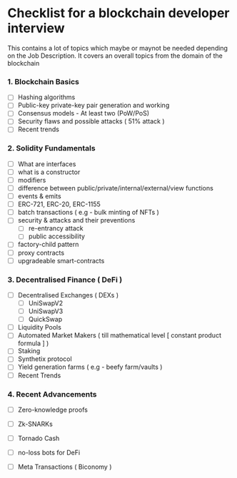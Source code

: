 # Checklist for a blockchain developer interview
This contains a lot of topics which maybe or maynot be needed depending on the Job Description. It covers an overall topics from the domain of the blockchain

### 1. Blockchain Basics
- [ ] Hashing algorithms
- [ ] Public-key private-key pair generation and working
- [ ] Consensus models - At least two (PoW/PoS)
- [ ] Security flaws and possible attacks ( 51% attack )
- [ ] Recent trends

### 2. Solidity Fundamentals
- [ ] What are interfaces
- [ ] what is a constructor
- [ ] modifiers 
- [ ] difference between public/private/internal/external/view functions
- [ ] events & emits
- [ ] ERC-721, ERC-20, ERC-1155
- [ ] batch transactions ( e.g - bulk minting of NFTs )
- [ ] security & attacks and their preventions
	- [ ] re-entrancy attack
	- [ ] public accessibility 
- [ ] factory-child pattern
- [ ] proxy contracts
- [ ] upgradeable smart-contracts

### 3. Decentralised Finance ( DeFi )
- [ ] Decentralised Exchanges ( DEXs )
	- [ ] UniSwapV2
	- [ ] UniSwapV3
	- [ ] QuickSwap
- [ ] Liquidity Pools
- [ ] Automated Market Makers ( till mathematical level [ constant product formula ] )
- [ ] Staking
- [ ] Synthetix protocol
- [ ] Yield generation farms ( e.g - beefy farm/vaults )
- [ ] Recent Trends

### 4. Recent Advancements
- [ ] Zero-knowledge proofs
- [ ] Zk-SNARKs
- [ ] Tornado Cash
- [ ] no-loss bots for DeFi
- [ ] Meta Transactions ( Biconomy )
	
